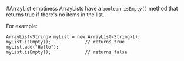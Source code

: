 #ArrayList emptiness
ArrayLists have a `boolean isEmpty()` method that returns true if there's no items in the list.

For example:

    ArrayList<String> myList = new ArrayList<String>();
    myList.isEmpty();             // returns true
    myList.add("Hello");
    myList.isEmpty();             // returns false
